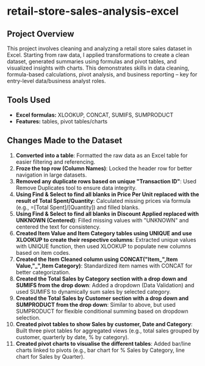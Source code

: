 # retail-store-sales-analysis-excel

## Project Overview
This project involves cleaning and analyzing a retail store sales dataset in Excel. Starting from raw data, I applied transformations to create a clean dataset, generated summaries using formulas and pivot tables, and visualized insights with charts. This demonstrates skills in data cleaning, formula-based calculations, pivot analysis, and business reporting – key for entry-level data/business analyst roles.

## Tools Used 
- **Excel formulas:** XLOOKUP, CONCAT, SUMIFS, SUMPRODUCT
- **Features:** tables, pivot tables/charts

## Changes Made to the Dataset
1. **Converted into a table**: Formatted the raw data as an Excel table for easier filtering and referencing.
2. **Froze the top row (Column Names)**: Locked the header row for better navigation in large datasets.
3. **Removed any duplicate rows based on unique "Transaction ID"**: Used Remove Duplicates tool to ensure data integrity.
4. **Using Find & Select to find all blanks in Price Per Unit replaced with the result of Total Spent/Quantity**: Calculated missing prices via formula (e.g., =[Total Spent]/[Quantity]) and filled blanks.
5. **Using Find & Select to find all blanks in Discount Applied replaced with UNKNOWN (Centered)**: Filled missing values with "UNKNOWN" and centered the text for consistency.
6. **Created Item Value and Item Category tables using UNIQUE and use XLOOKUP to create their respective columns**: Extracted unique values with UNIQUE function, then used XLOOKUP to populate new columns based on item codes.
7. **Created the Item Cleaned column using CONCAT("Item_",Item Value,"_",Item Category)**: Standardized item names with CONCAT for better categorization.
8. **Created the Total Sales by Category section with a drop down and SUMIFS from the drop down**: Added a dropdown (Data Validation) and used SUMIFS to dynamically sum sales by selected category.
9. **Created the Total Sales by Customer section with a drop down and SUMPRODUCT from the drop down**: Similar to above, but used SUMPRODUCT for flexible conditional summing based on dropdown selection.
10. **Created pivot tables to show Sales by customer, Date and Category**: Built three pivot tables for aggregated views (e.g., total sales grouped by customer, quarterly by date, % by category).
11. **Created pivot charts to visualise the different tables**: Added bar/line charts linked to pivots (e.g., bar chart for % Sales by Category, line chart for Sales by Quarter).

